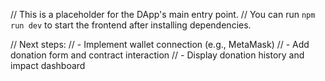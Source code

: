 // This is a placeholder for the DApp's main entry point.
// You can run `npm run dev` to start the frontend after installing dependencies.

// Next steps:
// - Implement wallet connection (e.g., MetaMask)
// - Add donation form and contract interaction
// - Display donation history and impact dashboard

